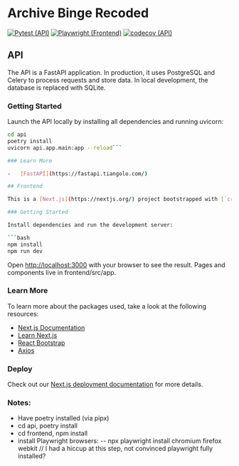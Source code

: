 # Archive Binge Recoded

[![Pytest (API)](https://github.com/Respheal/ab-api-poc/actions/workflows/python-app.yml/badge.svg)](https://github.com/Respheal/ab-api-poc/actions/workflows/python-app.yml) [![Playwright (Frontend)](https://github.com/Respheal/ab-api-poc/actions/workflows/playwright.yml/badge.svg)](https://github.com/Respheal/ab-api-poc/actions/workflows/playwright.yml) [![codecov (API)](https://codecov.io/gh/Respheal/ab-api-poc/graph/badge.svg?token=ITKPPU0K2A)](https://codecov.io/gh/Respheal/ab-api-poc)

## API

The API is a FastAPI application. In production, it uses PostgreSQL and Celery to process requests and store data. In local development, the database is replaced with SQLite.

### Getting Started

Launch the API locally by installing all dependencies and running uvicorn:

````bash
cd api
poetry install
uvicorn api.app.main:app --reload```

### Learn More

-   [FastAPI](https://fastapi.tiangolo.com/)

## Frontend

This is a [Next.js](https://nextjs.org/) project bootstrapped with [`create-next-app`](https://github.com/vercel/next.js/tree/canary/packages/create-next-app).

### Getting Started

Install dependencies and run the development server:

```bash
npm install
npm run dev
````

Open [http://localhost:3000](http://localhost:3000) with your browser to see the result. Pages and components live in frontend/src/app.

### Learn More

To learn more about the packages used, take a look at the following resources:

-   [Next.js Documentation](https://nextjs.org/docs)
-   [Learn Next.js](https://nextjs.org/learn)
-   [React Bootstrap](https://react-bootstrap.github.io/docs/getting-started/introduction)
-   [Axios](https://axios-http.com/docs/intro)

### Deploy

Check out our [Next.js deployment documentation](https://nextjs.org/docs/deployment) for more details.

### Notes:

-   Have poetry installed (via pipx)
-   cd api, poetry install
-   cd frontend, npm install
-   install Playwright browsers:
    -- npx playwright install chromium firefox webkit // I had a hiccup at this step, not convinced playwright fully installed?
